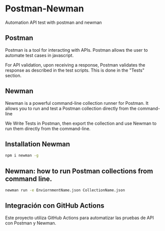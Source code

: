# Postman-Newman

Automation API test with postman and newman

## Postman
Postman is a tool for interacting with APIs. Postman allows the user to automate test cases in javascript.

For API validation, upon receiving a response, Postman validates the response as described in the test scripts. This is done in the "Tests" section.

## Newman

Newman is a powerful command-line collection runner for Postman. It allows you to run and test a Postman collection directly from the command-line

We Write Tests in Postman, then export the collection and use Newman to run them directly from the command-line.
## Installation Newman


```bash
npm i newman -g
```

## Newman: how to run Postman collections from command line.

```bash
newman run -e EnviornmentName.json CollectionName.json
```

## Integración con GitHub Actions
Este proyecto utiliza GitHub Actions para automatizar las pruebas de API con Postman y Newman.
